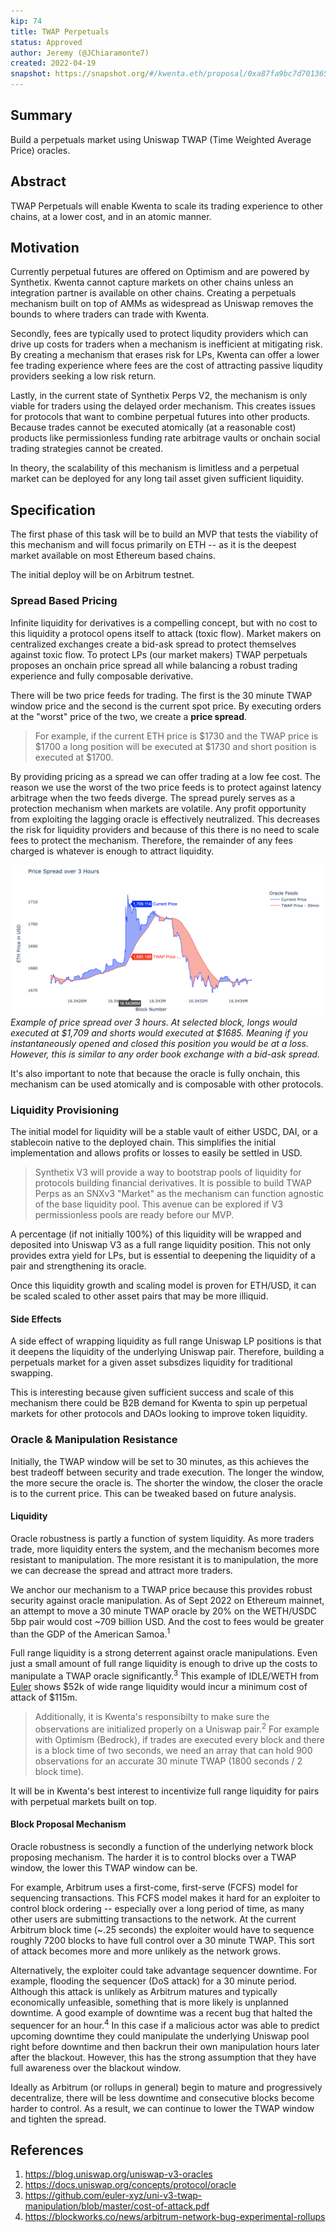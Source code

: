 ```yaml
---
kip: 74
title: TWAP Perpetuals
status: Approved
author: Jeremy (@JChiaramonte7)
created: 2022-04-19
snapshot: https://snapshot.org/#/kwenta.eth/proposal/0xa87fa9bc7d7013655247dcdadc2687b69dc8ac1e27e4b6ed6137ba542b89180b
---
```


## Summary

Build a perpetuals market using Uniswap TWAP (Time Weighted Average Price) oracles.

## Abstract

TWAP Perpetuals will enable Kwenta to scale its trading experience to other chains, at a lower cost, and in an atomic manner.

## Motivation

Currently perpetual futures are offered on Optimism and are powered by Synthetix. Kwenta cannot capture markets on other chains unless an integration partner is available on other chains. Creating a perpetuals mechanism built on top of AMMs as widespread as Uniswap removes the bounds to where traders can trade with Kwenta.

Secondly, fees are typically used to protect liqudity providers which can drive up costs for traders when a mechanism is inefficient at mitigating risk. By creating a mechanism that erases risk for LPs, Kwenta can offer a lower fee trading experience where fees are the cost of attracting passive liqudity providers seeking a low risk return.

Lastly, in the current state of Synthetix Perps V2, the mechanism is only viable for traders using the delayed order mechanism. This creates issues for protocols that want to combine perpetual futures into other products. Because trades cannot be executed atomically (at a reasonable cost) products like permissionless funding rate arbitrage vaults or onchain social trading strategies cannot be created.

In theory, the scalability of this mechanism is limitless and a perpetual market can be deployed for any long tail asset given sufficient liquidity.

## Specification

The first phase of this task will be to build an MVP that tests the viability of this mechanism and will focus primarily on ETH -- as it is the deepest market available on most Ethereum based chains.

The initial deploy will be on Arbitrum testnet.

### Spread Based Pricing

Infinite liquidity for derivatives is a compelling concept, but with no cost to this liquidity a protocol opens itself to attack (toxic flow). Market makers on centralized exchanges create a bid-ask spread to protect themselves against toxic flow. To protect LPs (our market makers) TWAP perpetuals proposes an onchain price spread all while balancing a robust trading experience and fully composable derivative.

There will be two price feeds for trading. The first is the 30 minute TWAP window price and the second is the current spot price. By executing orders at the "worst" price of the two, we create a **price spread**. 

> For example, if the current ETH price is $1730 and the TWAP price is $1700 a long position will be executed at $1730 and short position is executed at $1700.

By providing pricing as a spread we can offer trading at a low fee cost. The reason we use the worst of the two price feeds is to protect against latency arbitrage when the two feeds diverge. The spread purely serves as a protection mechanism when markets are volatile. Any profit opportunity from exploiting the lagging oracle is effectively neutralized. This decreases the risk for liquidity providers and because of this there is no need to scale fees to protect the mechanism. Therefore, the remainder of any fees charged is whatever is enough to attract liquidity.

![Spread Chart](../public/images/kip-74-spread.png)
_Example of price spread over 3 hours. At selected block, longs would executed at $1,709 and shorts would executed at $1685. Meaning if you instantaneously opened and closed this position you would be at a loss. However, this is similar to any order book exchange with a bid-ask spread._

It's also important to note that because the oracle is fully onchain, this mechanism can be used atomically and is composable with other protocols.

### Liquidity Provisioning

The initial model for liquidity will be a stable vault of either USDC, DAI, or a stablecoin native to the deployed chain. This simplifies the initial implementation and allows profits or losses to easily be settled in USD.

> Synthetix V3 will provide a way to bootstrap pools of liquidity for protocols building financial derivatives. It is possible to build TWAP Perps as an SNXv3 "Market" as the mechanism can function agnostic of the base liquidity pool. This avenue can be explored if V3 permissionless pools are ready before our MVP.

A percentage (if not initially 100%) of this liquidity will be wrapped and deposited into Uniswap V3 as a full range liquidity position. This not only provides extra yield for LPs, but is essential to deepening the liquidity of a pair and strengthening its oracle. 

Once this liquidity growth and scaling model is proven for ETH/USD, it can be scaled scaled to other asset pairs that may be more illiquid.
 
#### Side Effects

A side effect of wrapping liquidity as full range Uniswap LP positions is that it deepens the liquidity of the underlying Uniswap pair. Therefore, building a perpetuals market for a given asset subsdizes liquidity for traditional swapping. 

This is interesting because given sufficient success and scale of this mechanism there could be B2B demand for Kwenta to spin up perpetual markets for other protocols and DAOs looking to improve token liquidity.

### Oracle & Manipulation Resistance

Initially, the TWAP window will be set to 30 minutes, as this achieves the best tradeoff between security and trade execution. The longer the window, the more secure the oracle is. The shorter the window, the closer the oracle is to the current price. This can be tweaked based on future analysis.

#### Liquidity

Oracle robustness is partly a function of system liquidity. As more traders trade, more liquidity enters the system, and the mechanism becomes more resistant to manipulation. The more resistant it is to manipulation, the more we can decrease the spread and attract more traders.

We anchor our mechanism to a TWAP price because this provides robust security against oracle manipulation. As of Sept 2022 on Ethereum mainnet, an attempt to move a 30 minute TWAP oracle by 20% on the WETH/USDC 5bp pair would cost ~709 billion USD. And the cost to fees would be greater than the GDP of the American Samoa.<sup>1</sup>

Full range liquidity is a strong deterrent against oracle manipulations. Even just a small amount of full range liquidity is enough to drive up the costs to manipulate a TWAP oracle significantly.<sup>3</sup> This example of IDLE/WETH from [Euler](https://docs.euler.finance/euler-protocol/getting-started/methodology/oracle-rating#how-to-improve-the-oracle-rating) shows $52k of wide range liquidity would incur a minimum cost of attack of $115m. 

> Additionally, it is Kwenta's responsibilty to make sure the observations are initialized properly on a Uniswap pair.<sup>2</sup> For example with Optimism (Bedrock), if trades are executed every block and there is a block time of two seconds, we need an array that can hold 900 observations for an accurate 30 minute TWAP (1800 seconds / 2 block time).

It will be in Kwenta's best interest to incentivize full range liquidity for pairs with perpetual markets built on top.

#### Block Proposal Mechanism

Oracle robustness is secondly a function of the underlying network block proposing mechanism. The harder it is to control blocks over a TWAP window, the lower this TWAP window can be.

For example, Arbitrum uses a first-come, first-serve (FCFS) model for sequencing transactions. This FCFS model makes it hard for an exploiter to control block ordering -- especially over a long period of time, as many other users are submitting transactions to the network. At the current Arbitrum block time (~.25 seconds) the exploiter would have to sequence roughly 7200 blocks to have full control over a 30 minute TWAP. This sort of attack becomes more and more unlikely as the network grows.

Alternatively, the exploiter could take advantage sequencer downtime. For example, flooding the sequencer (DoS attack) for a 30 minute period. Although this attack is unlikely as Arbitrum matures and typically economically unfeasible, something that is more likely is unplanned downtime. A good example of downtime was a recent bug that halted the sequencer for an hour.<sup>4</sup> In this case if a malicious actor was able to predict upcoming downtime they could manipulate the underlying Uniswap pool right before downtime and then backrun their own manipulation hours later after the blackout. However, this has the strong assumption that they have full awareness over the blackout window.

Ideally as Arbitrum (or rollups in general) begin to mature and progressively decentralize, there will be less downtime and consecutive blocks become harder to control. As a result, we can continue to lower the TWAP window and tighten the spread. 

## References

1. https://blog.uniswap.org/uniswap-v3-oracles
2. https://docs.uniswap.org/concepts/protocol/oracle
3. https://github.com/euler-xyz/uni-v3-twap-manipulation/blob/master/cost-of-attack.pdf
4. https://blockworks.co/news/arbitrum-network-bug-experimental-rollups
